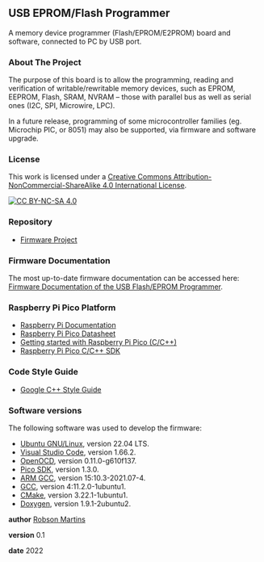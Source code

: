 ## USB EPROM/Flash Programmer

A memory device programmer (Flash/EPROM/E2PROM) board and software, connected to PC by USB port.

### About The Project

The purpose of this board is to allow the programming, reading and verification of writable/rewritable memory devices, such as EPROM, EEPROM, Flash, SRAM, NVRAM – those with parallel bus as well as serial ones (I2C, SPI, Microwire, LPC).

In a future release, programming of some microcontroller families (eg. Microchip PIC, or 8051) may also be supported, via firmware and software upgrade.

### License

This work is licensed under a [Creative Commons Attribution-NonCommercial-ShareAlike 4.0 International License](http://creativecommons.org/licenses/by-nc-sa/4.0/).

[![CC BY-NC-SA 4.0](https://licensebuttons.net/l/by-nc-sa/4.0/88x31.png)](http://creativecommons.org/licenses/by-nc-sa/4.0/)

### Repository

- [Firmware Project](https://github.com/robsonsmartins/usbflashprog/tree/main/firmware)

### Firmware Documentation

The most up-to-date firmware documentation can be accessed here: [Firmware Documentation of the USB Flash/EPROM Programmer](https://robsonsmartins.github.io/usbflashprog/firmware/html/index.html).


### Raspberry Pi Pico Platform

- [Raspberry Pi Documentation](https://www.raspberrypi.com/documentation/microcontrollers/raspberry-pi-pico.html)
- [Raspberry Pi Pico Datasheet](https://datasheets.raspberrypi.com/pico/pico-datasheet.pdf)
- [Getting started with Raspberry Pi Pico (C/C++)](https://datasheets.raspberrypi.com/pico/getting-started-with-pico.pdf)
- [Raspberry Pi Pico C/C++ SDK](https://www.raspberrypi.com/documentation/microcontrollers/c_sdk.html)

### Code Style Guide

- [Google C++ Style Guide](https://google.github.io/styleguide/cppguide.html)

### Software versions

The following software was used to develop the firmware:

- [Ubuntu GNU/Linux](https://releases.ubuntu.com/jammy/), version 22.04 LTS.
- [Visual Studio Code](https://code.visualstudio.com/), version 1.66.2.
- [OpenOCD](https://github.com/raspberrypi/openocd), version 0.11.0-g610f137.
- [Pico SDK](https://github.com/raspberrypi/pico-sdk), version 1.3.0.
- [ARM GCC](https://packages.ubuntu.com/jammy/gcc-arm-none-eabi), version 15:10.3-2021.07-4.
- [GCC](https://packages.ubuntu.com/jammy/gcc), version 4:11.2.0-1ubuntu1.
- [CMake](https://packages.ubuntu.com/jammy/cmake), version 3.22.1-1ubuntu1.
- [Doxygen](https://packages.ubuntu.com/jammy/doxygen), version 1.9.1-2ubuntu2.

**author** [Robson Martins](https://www.robsonmartins.com)

**version** 0.1

**date** 2022
